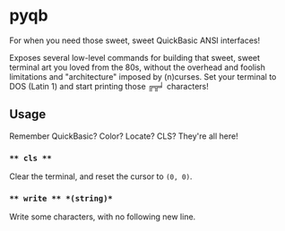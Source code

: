 # pyqb

For when you need those sweet, sweet QuickBasic ANSI interfaces!

Exposes several low-level commands for building that sweet, sweet terminal art
you loved from the 80s, without the overhead and foolish limitations and
"architecture" imposed by (n)curses. Set your terminal to DOS (Latin 1) and
start printing those ╔╦╛ characters!

## Usage

Remember QuickBasic? Color? Locate? CLS? They're all here!

### `** cls **`

Clear the terminal, and reset the cursor to `(0, 0)`.

### `** write ** *(string)*`

Write some characters, with no following new line.

